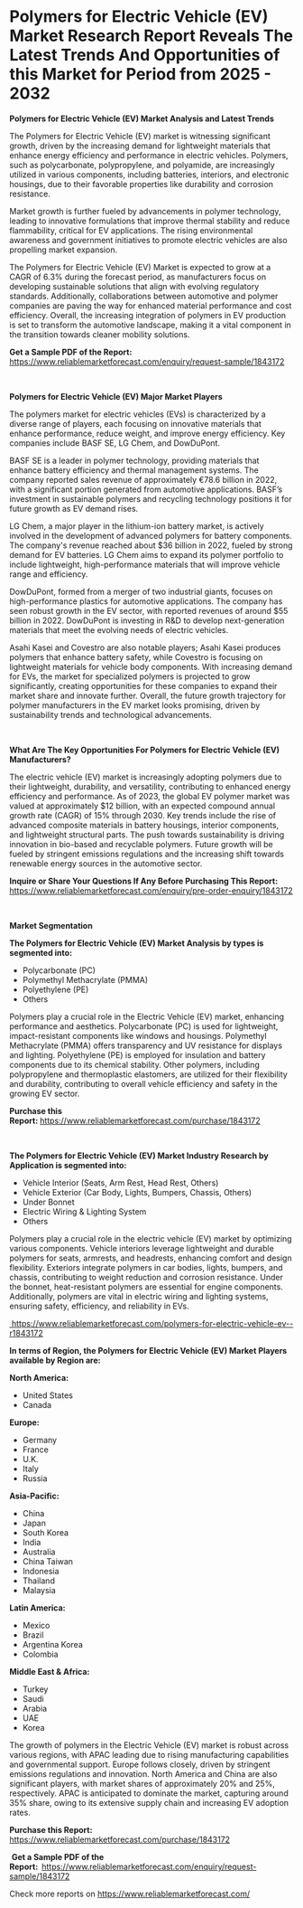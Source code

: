 <p><h1>Polymers for Electric Vehicle (EV) Market Research Report Reveals The Latest Trends And Opportunities of this Market for Period from 2025 - 2032</h1></p><p><strong>Polymers for Electric Vehicle (EV) Market Analysis and Latest Trends</strong></p>
<p><p>The Polymers for Electric Vehicle (EV) market is witnessing significant growth, driven by the increasing demand for lightweight materials that enhance energy efficiency and performance in electric vehicles. Polymers, such as polycarbonate, polypropylene, and polyamide, are increasingly utilized in various components, including batteries, interiors, and electronic housings, due to their favorable properties like durability and corrosion resistance. </p><p>Market growth is further fueled by advancements in polymer technology, leading to innovative formulations that improve thermal stability and reduce flammability, critical for EV applications. The rising environmental awareness and government initiatives to promote electric vehicles are also propelling market expansion. </p><p>The Polymers for Electric Vehicle (EV) Market is expected to grow at a CAGR of 6.3% during the forecast period, as manufacturers focus on developing sustainable solutions that align with evolving regulatory standards. Additionally, collaborations between automotive and polymer companies are paving the way for enhanced material performance and cost efficiency. Overall, the increasing integration of polymers in EV production is set to transform the automotive landscape, making it a vital component in the transition towards cleaner mobility solutions.</p></p>
<p><strong>Get a Sample PDF of the Report:&nbsp;</strong> <a href="https://www.reliablemarketforecast.com/enquiry/request-sample/1843172?utm_campaign=2749&utm_medium=2&utm_source=Github&utm_content=ia&utm_term=03042025&utm_id=polymers-for-electric-vehicle-ev">https://www.reliablemarketforecast.com/enquiry/request-sample/1843172</a></p>
<p>&nbsp;</p>
<p><strong>Polymers for Electric Vehicle (EV) Major Market Players</strong></p>
<p><p>The polymers market for electric vehicles (EVs) is characterized by a diverse range of players, each focusing on innovative materials that enhance performance, reduce weight, and improve energy efficiency. Key companies include BASF SE, LG Chem, and DowDuPont.</p><p>BASF SE is a leader in polymer technology, providing materials that enhance battery efficiency and thermal management systems. The company reported sales revenue of approximately €78.6 billion in 2022, with a significant portion generated from automotive applications. BASF’s investment in sustainable polymers and recycling technology positions it for future growth as EV demand rises.</p><p>LG Chem, a major player in the lithium-ion battery market, is actively involved in the development of advanced polymers for battery components. The company's revenue reached about $36 billion in 2022, fueled by strong demand for EV batteries. LG Chem aims to expand its polymer portfolio to include lightweight, high-performance materials that will improve vehicle range and efficiency.</p><p>DowDuPont, formed from a merger of two industrial giants, focuses on high-performance plastics for automotive applications. The company has seen robust growth in the EV sector, with reported revenues of around $55 billion in 2022. DowDuPont is investing in R&D to develop next-generation materials that meet the evolving needs of electric vehicles.</p><p>Asahi Kasei and Covestro are also notable players; Asahi Kasei produces polymers that enhance battery safety, while Covestro is focusing on lightweight materials for vehicle body components. With increasing demand for EVs, the market for specialized polymers is projected to grow significantly, creating opportunities for these companies to expand their market share and innovate further. Overall, the future growth trajectory for polymer manufacturers in the EV market looks promising, driven by sustainability trends and technological advancements.</p></p>
<p>&nbsp;</p>
<p><strong>What Are The Key Opportunities For Polymers for Electric Vehicle (EV) Manufacturers?</strong></p>
<p><p>The electric vehicle (EV) market is increasingly adopting polymers due to their lightweight, durability, and versatility, contributing to enhanced energy efficiency and performance. As of 2023, the global EV polymer market was valued at approximately $12 billion, with an expected compound annual growth rate (CAGR) of 15% through 2030. Key trends include the rise of advanced composite materials in battery housings, interior components, and lightweight structural parts. The push towards sustainability is driving innovation in bio-based and recyclable polymers. Future growth will be fueled by stringent emissions regulations and the increasing shift towards renewable energy sources in the automotive sector.</p></p>
<p><strong>Inquire or Share Your Questions If Any Before Purchasing This Report:</strong> <a href="https://www.reliablemarketforecast.com/enquiry/pre-order-enquiry/1843172?utm_campaign=2749&utm_medium=2&utm_source=Github&utm_content=ia&utm_term=03042025&utm_id=polymers-for-electric-vehicle-ev">https://www.reliablemarketforecast.com/enquiry/pre-order-enquiry/1843172</a></p>
<p>&nbsp;</p>
<p><strong>Market Segmentation</strong></p>
<p><strong>The Polymers for Electric Vehicle (EV) Market Analysis by types is segmented into:</strong></p>
<p><ul><li>Polycarbonate (PC)</li><li>Polymethyl Methacrylate (PMMA)</li><li>Polyethylene (PE)</li><li>Others</li></ul></p>
<p><p>Polymers play a crucial role in the Electric Vehicle (EV) market, enhancing performance and aesthetics. Polycarbonate (PC) is used for lightweight, impact-resistant components like windows and housings. Polymethyl Methacrylate (PMMA) offers transparency and UV resistance for displays and lighting. Polyethylene (PE) is employed for insulation and battery components due to its chemical stability. Other polymers, including polypropylene and thermoplastic elastomers, are utilized for their flexibility and durability, contributing to overall vehicle efficiency and safety in the growing EV sector.</p></p>
<p><strong>Purchase this Report:&nbsp;</strong><a href="https://www.reliablemarketforecast.com/purchase/1843172?utm_campaign=2749&utm_medium=2&utm_source=Github&utm_content=ia&utm_term=03042025&utm_id=polymers-for-electric-vehicle-ev">https://www.reliablemarketforecast.com/purchase/1843172</a></p>
<p>&nbsp;</p>
<p><strong>The Polymers for Electric Vehicle (EV) Market Industry Research by Application is segmented into:</strong></p>
<p><ul><li>Vehicle Interior (Seats, Arm Rest, Head Rest, Others)</li><li>Vehicle Exterior (Car Body, Lights, Bumpers, Chassis, Others)</li><li>Under Bonnet</li><li>Electric Wiring & Lighting System</li><li>Others</li></ul></p>
<p><p>Polymers play a crucial role in the electric vehicle (EV) market by optimizing various components. Vehicle interiors leverage lightweight and durable polymers for seats, armrests, and headrests, enhancing comfort and design flexibility. Exteriors integrate polymers in car bodies, lights, bumpers, and chassis, contributing to weight reduction and corrosion resistance. Under the bonnet, heat-resistant polymers are essential for engine components. Additionally, polymers are vital in electric wiring and lighting systems, ensuring safety, efficiency, and reliability in EVs.</p></p>
<p><a href="https://www.reliablemarketforecast.com/polymers-for-electric-vehicle-ev--r1843172?utm_campaign=2749&utm_medium=2&utm_source=Github&utm_content=ia&utm_term=03042025&utm_id=polymers-for-electric-vehicle-ev">&nbsp;https://www.reliablemarketforecast.com/polymers-for-electric-vehicle-ev--r1843172</a></p>
<p><strong>In terms of Region, the Polymers for Electric Vehicle (EV) Market Players available by Region are:</strong></p>
<p>
    <p> <strong> North America: </strong>
        <ul>
            <li>United States</li>
            <li>Canada</li>
        </ul>
        </p> 
    <p> <strong> Europe: </strong>
        <ul>
            <li>Germany</li>
            <li>France</li>
            <li>U.K.</li>
            <li>Italy</li>
            <li>Russia</li>
        </ul>
        </p> 
    <p> <strong> Asia-Pacific: </strong>
        <ul>
            <li>China</li>
            <li>Japan</li>
            <li>South Korea</li>
            <li>India</li>
            <li>Australia</li>
            <li>China Taiwan</li>
            <li>Indonesia</li>
            <li>Thailand</li>
            <li>Malaysia</li>
        </ul>
        </p> 
    <p> <strong> Latin America: </strong>
        <ul>
            <li>Mexico</li>
            <li>Brazil</li>
            <li>Argentina Korea</li>
            <li>Colombia</li>
        </ul>
        </p> 
    <p> <strong> Middle East & Africa: </strong>
        <ul>
            <li>Turkey</li>
            <li>Saudi</li>
            <li>Arabia</li>
            <li>UAE</li>
            <li>Korea</li>
        </ul>
    </p>
    </p>
<p><p>The growth of polymers in the Electric Vehicle (EV) market is robust across various regions, with APAC leading due to rising manufacturing capabilities and governmental support. Europe follows closely, driven by stringent emissions regulations and innovation. North America and China are also significant players, with market shares of approximately 20% and 25%, respectively. APAC is anticipated to dominate the market, capturing around 35% share, owing to its extensive supply chain and increasing EV adoption rates.</p></p>
<p><strong>Purchase this Report: </strong><a href="https://www.reliablemarketforecast.com/purchase/1843172?utm_campaign=2749&utm_medium=2&utm_source=Github&utm_content=ia&utm_term=03042025&utm_id=polymers-for-electric-vehicle-ev">https://www.reliablemarketforecast.com/purchase/1843172</a></p>
<p>&nbsp;<strong>Get a Sample PDF of the Report:&nbsp;&nbsp;</strong><a href="https://www.reliablemarketforecast.com/enquiry/request-sample/1843172?utm_campaign=2749&utm_medium=2&utm_source=Github&utm_content=ia&utm_term=03042025&utm_id=polymers-for-electric-vehicle-ev">https://www.reliablemarketforecast.com/enquiry/request-sample/1843172</a></p>
<p><strong></strong></p>
<p>Check more reports on <a href="https://www.reliablemarketforecast.com/?utm_campaign=2749&utm_medium=2&utm_source=Github&utm_content=ia&utm_term=03042025&utm_id=polymers-for-electric-vehicle-ev">https://www.reliablemarketforecast.com/</a></p>